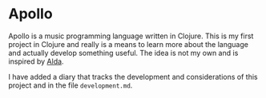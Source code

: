 # Apollo

Apollo is a music programming language written in Clojure. This is my first project in Clojure and really is a means to learn more about the language and actually develop something useful. The idea is not my own and is inspired by [Alda](https://github.com/alda-lang/alda).

I have added a diary that tracks the development and considerations of this project and in the file `development.md`.
